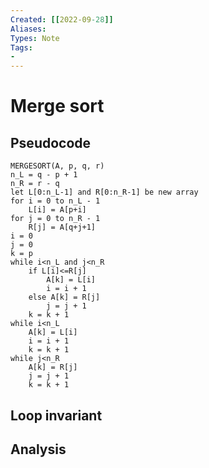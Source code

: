 ```yaml
---
Created: [[2022-09-28]]
Aliases: 
Types: Note
Tags: 
- 
---
```

# Merge sort
## Pseudocode
```Pseudocode
MERGESORT(A, p, q, r)
n_L = q - p + 1
n_R = r - q
let L[0:n_L-1] and R[0:n_R-1] be new array
for i = 0 to n_L - 1
	L[i] = A[p+i]
for j = 0 to n_R - 1
	R[j] = A[q+j+1]
i = 0
j = 0
k = p
while i<n_L and j<n_R
	if L[i]<=R[j]
		A[k] = L[i]
		i = i + 1
	else A[k] = R[j]
		j = j + 1
	k = k + 1
while i<n_L
	A[k] = L[i]
	i = i + 1
	k = k + 1
while j<n_R
	A[k] = R[j]
	j = j + 1
	k = k + 1
```
## Loop invariant
## Analysis